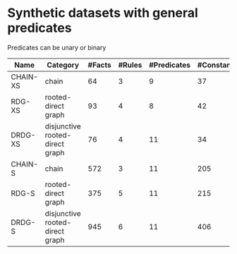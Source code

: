 # Synthetic datasets with general predicates

Predicates can be unary or binary

| Name | Category | #Facts | #Rules | #Predicates | #Constants |
| --- | --- | --- | --- | --- | --- |
|CHAIN-XS| chain  | 64  |  3 | 9  |  37 |
|RDG-XS|rooted-direct graph|  93 |  4 |  8 | 42  |
|DRDG-XS| disjunctive  rooted-direct graph | 76  |  4 |  11 |  34 |
|CHAIN-S| chain  | 572  | 3  | 11  | 205  |
|RDG-S|  rooted-direct graph |  375 |  5 |  11 | 215  |
|DRDG-S| disjunctive  rooted-direct graph  | 945  | 6  | 11  | 406  |